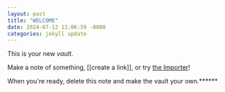 ```yaml
---
layout: post
title: "WELCOME"
date: 2024-07-12 11:06:59 -0000
categories: jekyll update
---
```

This is your new *vault*.

Make a note of something, [[create a link]], or try [the Importer](https://help.obsidian.md/Plugins/Importer)!

When you're ready, delete this note and make the vault your own.******
